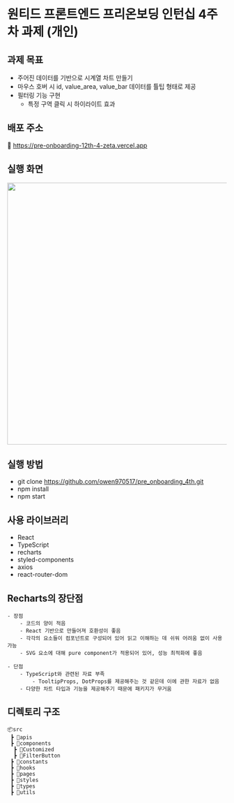 # 원티드 프론트엔드 프리온보딩 인턴십 4주차 과제 (개인)

## 과제 목표 
-  주어진 데이터를 기반으로 시계열 차트 만들기
-  마우스 호버 시 id, value_area, value_bar 데이터를 튤팁 형태로 제공
-  필터링 기능 구현
    - 특정 구역 클릭 시 하이라이트 효과 

## 배포 주소

  🔗 https://pre-onboarding-12th-4-zeta.vercel.app

## 실행 화면
<div align="center" >
    <img src='https://github.com/owen970517/pre_onboarding_4th/assets/75247323/6f7a990e-41e5-4053-829b-a0443538a638' width='600px' height='600px'/>
</div>

## 실행 방법

- git clone https://github.com/owen970517/pre_onboarding_4th.git
- npm install
- npm start

## 사용 라이브러리

- React
- TypeScript
- recharts
- styled-components
- axios
- react-router-dom

## Recharts의 장단점

    - 장점
        - 코드의 양이 적음
        - React 기반으로 만들어져 호환성이 좋음
        - 각각의 요소들이 컴포넌트로 구성되어 있어 읽고 이해하는 데 쉬워 어려움 없이 사용 가능
        - SVG 요소에 대해 pure component가 적용되어 있어, 성능 최적화에 좋음

    - 단점
        - TypeScript와 관련된 자료 부족
            - TooltipProps, DotProps를 제공해주는 것 같은데 이에 관한 자료가 없음 
        - 다양한 차트 타입과 기능을 제공해주기 때문에 패키지가 무거움
            

## 디렉토리 구조
```
📦src
 ┣ 📂apis
 ┣ 📂components
  ┣ 📂Customized
  ┣ 📂FilterButton
 ┣ 📂constants
 ┣ 📂hooks
 ┣ 📂pages
 ┣ 📂styles
 ┣ 📂types
 ┣ 📂utils
 ```


